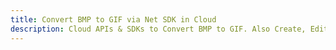 ---title: Convert BMP to GIF via Net SDK in Clouddescription: Cloud APIs & SDKs to Convert BMP to GIF. Also Create, Edit & Render Microsoft Word & OpenOffice documents in the Cloud.---